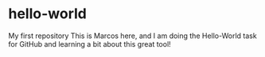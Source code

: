 # hello-world
My first repository
This is Marcos here, and I am doing the Hello-World task for GitHub and learning a bit about this great tool!
